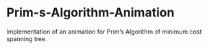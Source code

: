 # Prim-s-Algorithm-Animation
Implementation of an animation for Prim’s Algorithm of minimum cost spanning tree.
